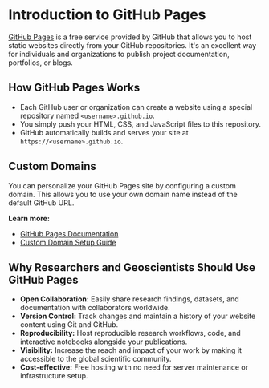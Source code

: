 # Introduction to GitHub Pages

[GitHub Pages](https://pages.github.com/) is a free service provided by GitHub that allows you to host static websites directly from your GitHub repositories. It's an excellent way for individuals and organizations to publish project documentation, portfolios, or blogs.

## How GitHub Pages Works

- Each GitHub user or organization can create a website using a special repository named `<username>.github.io`.
- You simply push your HTML, CSS, and JavaScript files to this repository.
- GitHub automatically builds and serves your site at `https://<username>.github.io`.

## Custom Domains

You can personalize your GitHub Pages site by configuring a custom domain. This allows you to use your own domain name instead of the default GitHub URL.

**Learn more:**  
- [GitHub Pages Documentation](https://docs.github.com/en/pages)
- [Custom Domain Setup Guide](https://docs.github.com/en/pages/configuring-a-custom-domain-for-your-github-pages-site)

## Why Researchers and Geoscientists Should Use GitHub Pages

- **Open Collaboration:** Easily share research findings, datasets, and documentation with collaborators worldwide.
- **Version Control:** Track changes and maintain a history of your website content using Git and GitHub.
- **Reproducibility:** Host reproducible research workflows, code, and interactive notebooks alongside your publications.
- **Visibility:** Increase the reach and impact of your work by making it accessible to the global scientific community.
- **Cost-effective:** Free hosting with no need for server maintenance or infrastructure setup.